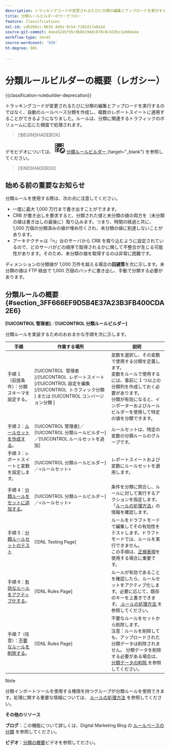 ```yaml
---
description: トラッキングコードが変更されるたびに分類の編集とアップロードを実行するのではなく、自動のルールベース分類を作成し、複数のレポートスイートに適用することができるようになりました。ルールは、分類に関連するトラフィックのボリュームに応じた頻度で処理されます。
title: 分類ルールビルダーのワークフロー
feature: Classifications
exl-id: cdb20dcc-0635-4d5e-9c54-f102d17a0a3d
source-git-commit: 4eea524bf95c9b6bc9ddc878c8c433bc1e60daee
workflow-type: tm+mt
source-wordcount: '559'
ht-degree: 86%

---
```


# 分類ルールビルダーの概要（レガシー）

{{classification-rulebuilder-deprecation}}

トラッキングコードが変更されるたびに分類の編集とアップロードを実行するのではなく、自動のルールベース分類を作成し、複数のレポートスイートに適用することができるようになりました。ルールは、分類に関連するトラフィックのボリュームに応じた頻度で処理されます。

>[!BEGINSHADEBOX]

デモビデオについては、![VideoCheckedOut](/help/assets/icons/VideoCheckedOut.svg) [ 分類ルールビルダー ](https://video.tv.adobe.com/v/3434374?quality=12&learn=on&captions=jpn){target="_blank"} を参照してください。

>[!ENDSHADEBOX]

## 始める前の重要なお知らせ

分類ルールを使用する際は、次の点に注意してください。

* 一度に最大 1,000 万行まで書き出すことができます。
* CRB が書き出しを要求すると、分類された値と未分類の値の両方を（未分類の値は書き出しの最後に）取り込みます。つまり、時間の経過と共に、1,000 万個の分類済みの値が埋め尽くされ、未分類の値に到達しないことがあります。
* アーキテクチャは「n」台のサーバから CRB を取り込むように設定されているので、どのサーバがどの順序で取得されるかに関して不整合が生じる可能性があります。そのため、未分類の値を取得するのは非常に困難です。

ディメンションの分類値が 1,000 万件を超える場合の&#x200B;**回避策**&#x200B;を次に示します。未分類の値は FTP 経由で 1,000 万個のバッチに書き出し、手動で分類する必要があります。

## 分類ルールの概要 {#section_3FF666EF9D5B4E37A23B3FB400CDA2E6}

**[!UICONTROL 管理者]**／**[!UICONTROL 分類ルールビルダー]**

分類ルールを実装するためのおおまかな手順を次に示します。

| 手順 | 作業する場所 | 説明 |
|--- |--- |--- |
| 手順 1 （前提条件）：分類スキーマを設定する。 | [!UICONTROL &#x200B; 管理者 &#x200B;]/[!UICONTROL &#x200B; レポートスイート &#x200B;]/[!UICONTROL &#x200B; 設定を編集 &#x200B;]/[!UICONTROL &#x200B; トラフィック分類 &#x200B;] または [!UICONTROL &#x200B; コンバージョン分類 &#x200B;] | 変数を選択し、その変数で使用する分類を定義します。<br>変数をルールで使用するには、事前に 1 つ以上の分類列を作成しておく必要があります。<br>分類が有効になると、インポーターおよびルールビルダーを使用して特定の値を分類できます。 |
| 手順 2：[ルールセットを作成する](classification-rule-set.md)。 | [!UICONTROL 管理者]／[!UICONTROL 分類ルールビルダー]／[!UICONTROL ルールセットを追加] | ルールセットは、特定の変数の分類ルールのグループです。 |
| 手順 3：レポートスイートと変数を設定します。 | [!UICONTROL 分類ルールビルダー]／&lt;ルールセット> | レポートスイートおよび変数にルールセットを適用します。 |
| 手順 4：[分類ルールをセットに追加する](classification-quickstart-rules.md)。 | [!UICONTROL 分類ルールビルダー]／&lt;ルールセット> | 条件を分類に照合し、ルールに対して実行するアクションを指定します。「[ルールの処理方法](classification-quickstart-rules.md)」の情報を確認します。 |
| 手順 5：[分類ルールセットのテスト](classification-quickstart-rules.md) | [!DNL Testing Page] | ルールをドラフトモードで編集してその有効性をテストします。ドラフトモードでは、ルールを実行できません。<br>この手順は、[正規表現](classification-quickstart-rules.md)を使用する場合に重要です。 |
| 手順 6：[有効なルールをアクティブ化する](classification-rule-definitions.md)。 | [!DNL Rules Page] | ルールが有効であることを確認したら、ルールセットをアクティブ化します。必要に応じて、既存のキーを上書きできます。[ ルールの処理方法 ](classification-quickstart-rules.md) を参照してください。 |
| 手順 7（任意）：[不要なルールを削除する](classification-rule-definitions.md)。 | [!DNL Rules Page] | 不要なルールをセットから削除します。<br> 注意：ルールを削除しても、アップロードされた分類データは削除されません。 分類データを削除する必要がある場合は、[ 分類データの削除 ](/help/components/classifications/importer/t-delete-classification-data.md) を参照してください。 |

>[!NOTE]
>
>分類インポートツールを使用する権限を持つグループが分類ルールを使用できます。処理に関する重要な情報については、 [ルールの処理方法](classification-quickstart-rules.md) を参照してください。

**その他のリソース**

**ブログ**：この機能について詳しくは、Digital Marketing Blog の [ルールベースの分類](https://theblog.adobe.com/rule-based-classifications-part-1-making-classifications-easier/) を参照してください。

**ビデオ**：[分類の概要](https://experienceleague.adobe.com/docs/analytics-learn/tutorials/components/classifications/overview-of-classifications.html?lang=ja)ビデオを参照してださい。
